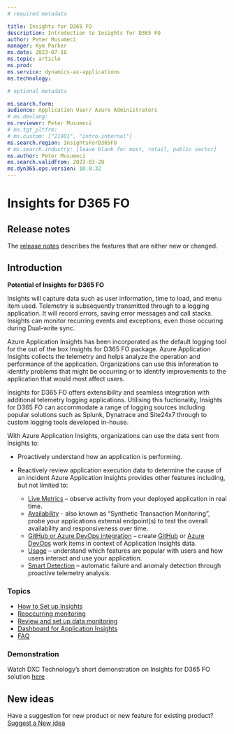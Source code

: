 ```yaml
---
# required metadata

title: Insights for D365 FO
description: Introduction to Insights for D365 FO
author: Peter Musumeci
manager: Kym Parker
ms.date: 2023-07-18
ms.topic: article
ms.prod: 
ms.service: dynamics-ax-applications
ms.technology: 

# optional metadata

ms.search.form: 
audience: Application User/ Azure Administrators
# ms.devlang: 
ms.reviewer: Peter Musumeci
# ms.tgt_pltfrm: 
# ms.custom: ["21901", "intro-internal"]
ms.search.region: InsightsForD365FO
# ms.search.industry: [leave blank for most, retail, public sector]
ms.author: Peter Musumeci
ms.search.validFrom: 2023-03-28
ms.dyn365.ops.version: 10.0.32
---
```


# Insights for D365 FO

## Release notes
The [release notes](Release-notes.md) describes the features that are either new or changed. 

## Introduction

**Potential of Insights for D365 FO**

Insights will capture data such as user information, time to load, and menu item used. Telemetry is subsequently transmitted through to a logging application. It will record errors, saving error messages and call stacks.  Insights can monitor recurring events and exceptions, even those occuring during Dual-write sync.

Azure Application Insights has been incorporated as the default logging tool for the out of the box Insights for D365 FO package. Azure Application Insights collects the telemetry and helps analyze the operation and performance of the application. Organizations can use this information to identify problems that might be occurring or to identify improvements to the application that would most affect users.

Insights for D365 FO offers extensibility and seamless integration with additional telemetry logging applications. Utilising this fuctionality,  Insights for D365 FO can accommodate a range of logging sources including popular solutions such as Splunk, Dynatrace and Site24x7 through to custom logging tools developed in-house.

With Azure Application Insights, organizations can use the data sent from Insights to:
- Proactively understand how an application is performing.  
  
- Reactively review application execution data to determine the cause of an incident
Azure Application Insights provides other features including, but not limited to: <br>
    -  [Live Metrics](https://learn.microsoft.com/en-us/azure/azure-monitor/app/live-stream) – observe activity from your deployed application in real time.<br>
    - [Availability](https://learn.microsoft.com/en-us/azure/azure-monitor/app/availability-overview) - also known as “Synthetic Transaction Monitoring”, probe your applications external endpoint(s) to test the overall availability and responsiveness over time.<br>
    - [GitHub or Azure DevOps integration](https://learn.microsoft.com/en-us/azure/azure-monitor/app/work-item-integration) – create [GitHub](https://learn.microsoft.com/en-us/training/paths/github-administration-products/) or [Azure DevOps](https://learn.microsoft.com/en-us/azure/devops/) work items in context of Application Insights data.<br>
    - [Usage](https://learn.microsoft.com/en-us/azure/azure-monitor/app/usage-overview) – understand which features are popular with users and how users interact and use your application.<br>
  - [Smart Detection](https://learn.microsoft.com/en-us/azure/azure-monitor/app/proactive-diagnostics) – automatic failure and anomaly detection through proactive telemetry analysis.<br>


### Topics

- [How to Set up Insights](../DXC-INSIGHTS/setup.md)
- [Reoccurring monitoring](../DXC-INSIGHTS/Reoccurring_monitoring.md)
- [Review and set up data monitoring](../DXC-INSIGHTS/Review_and_set_up_monitored_data.md)
- [Dashboard for Application Insights](../DXC-INSIGHTS/Dashboards.md)
- [FAQ](../DXC-INSIGHTS/FAQ.md)

### Demonstration

Watch DXC Technology’s short demonstration on Insights for D365 FO solution [here](https://dynamics.dxc.technology/webinars/analysis-tool-for-performance-of-microsoft-dynamics-365-finance-and-operations-by-dxc-technology-2)

## New ideas
Have a suggestion for new product or new feature for existing product? [Suggest a New idea](https://forms.office.com/r/U9twpSt3in)
